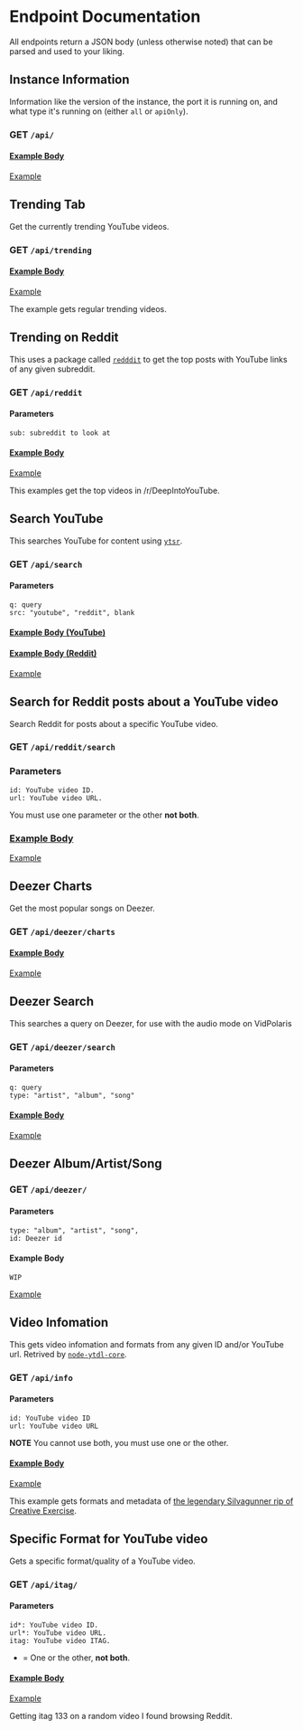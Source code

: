 # Endpoint Documentation

All endpoints return a JSON body (unless otherwise noted) that can be parsed and used to your liking.

## Instance Information

Information like the version of the instance, the port it is running on, and what type it's running on (either ``all`` or ``apiOnly``).

### GET ``/api/``

#### [Example Body](./example-responses/instanceInfo.json)

[Example](https://vidpolaris.tube/api/)

## Trending Tab
Get the currently trending YouTube videos.

### GET ``/api/trending``

#### [Example Body](./example-responses/trendingYt.json)

[Example](https://vidpolaris.tube/api/trending)

The example gets regular trending videos.

## Trending on Reddit
This uses a package called [``redddit``](https://github.com/n0rmancodes/redddit) to get the top posts with YouTube links of any given subreddit.

### GET ``/api/reddit``

#### Parameters
```
sub: subreddit to look at
```

#### [Example Body](./example-response/trendingReddit.json)

[Example](https://vidpolaris.tube/api/reddit?sub=DeepIntoYouTube)

This examples get the top videos in /r/DeepIntoYouTube.

## Search YouTube

This searches YouTube for content using [``ytsr``](https://github.com/TimeForANinja/node-ytsr).

### GET ``/api/search``

#### Parameters
```
q: query
src: "youtube", "reddit", blank
```

#### [Example Body (YouTube)](./example-responses/youtubeSearch.json) 
#### [Example Body (Reddit)](./example-responses/redditSearch.json)

[Example](https://vidpolaris.tube/api/search?q=4k%20test%20copyright%20free)


## Search for Reddit posts about a YouTube video

Search Reddit for posts about a specific YouTube video.

### GET ``/api/reddit/search``

### Parameters
```
id: YouTube video ID.
url: YouTube video URL.
```

You must use one parameter or the other **not both**.

### [Example Body](./example-responses/redditPostSearch.json)

[Example](https://vidpolaris.tube/api/reddit/search?id=sTV61xqilso)

## Deezer Charts
Get the most popular songs on Deezer.

### GET ``/api/deezer/charts``

#### [Example Body](./example-responses/deezerCharts.json)

[Example](https://vidpolaris.tube/api/deezer/charts)

## Deezer Search
This searches a query on Deezer, for use with the audio mode on VidPolaris

### GET ``/api/deezer/search`` 

#### Parameters
```
q: query
type: "artist", "album", "song"
```

#### [Example Body](./example-responses/deezerSearch.json)

[Example](https://vidpolaris.tube/api/deezer/search?type=song&q=test) 

## Deezer Album/Artist/Song

### GET ``/api/deezer/``

#### Parameters
```
type: "album", "artist", "song",
id: Deezer id
```

#### Example Body
```
WIP
```

[Example](https://vidpolaris.tube/api/deezer?type=song&id=12345678) 

## Video Infomation
This gets video infomation and formats from any given ID and/or YouTube url. Retrived by [``node-ytdl-core``](https://github.com/fent/node-ytdl-core).

### GET ``/api/info``

#### Parameters
```
id: YouTube video ID
url: YouTube video URL
```

**NOTE** You cannot use both, you must use one or the other.

#### [Example Body](./example-responses/ytInfo.json)

[Example](https://vidpolaris.tube/api/info?id=sTV61xqilso)

This example gets formats and metadata of [the legendary SiIvagunner rip of Creative Exercise](https://www.youtube.com/watch?v=ymbw2R3uIqc).


## Specific Format for YouTube video
Gets a specific format/quality of a YouTube video.

### GET ``/api/itag/``

#### Parameters
```
id*: YouTube video ID.
url*: YouTube video URL.
itag: YouTube video ITAG.
```
* = One or the other, **not both**.

#### [Example Body](./example-responses/ytItag.json) 

[Example](https://vidpolaris.tube/api/itag?id=sTV61xqilso&itag=133)

Getting itag 133 on a random video I found browsing Reddit.